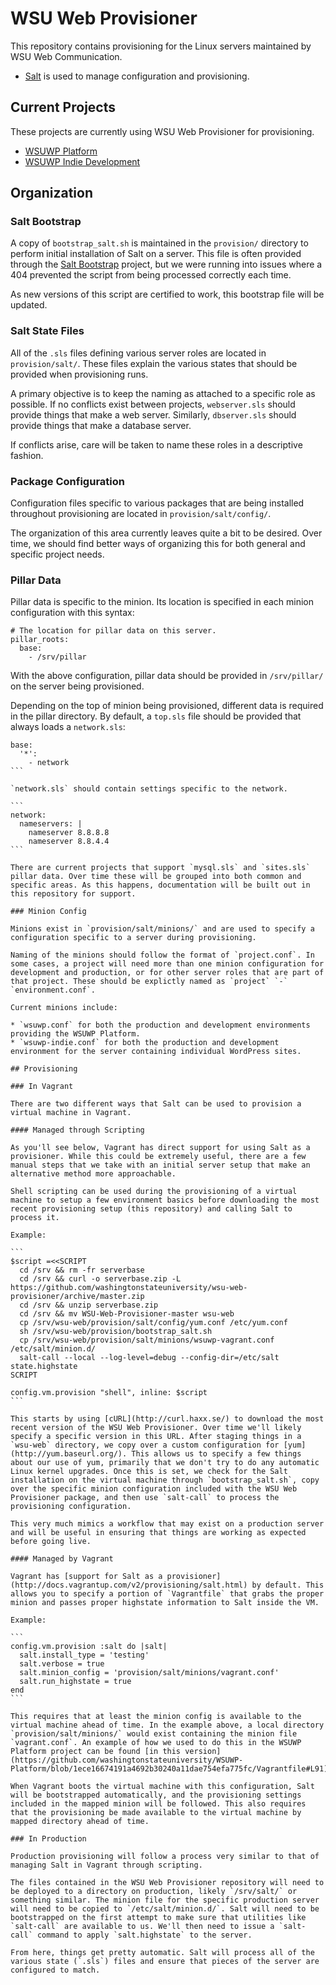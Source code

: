 # WSU Web Provisioner

This repository contains provisioning for the Linux servers maintained by WSU Web Communication.

* [Salt](http://www.saltstack.com/community/) is used to manage configuration and provisioning.

## Current Projects

These projects are currently using WSU Web Provisioner for provisioning.

* [WSUWP Platform](https://github.com/washingtonstateuniversity/WSUWP-Platform)
* [WSUWP Indie Development](https://github.com/washingtonstateuniversity/WSUWP-Indie-Development)

## Organization

### Salt Bootstrap

A copy of `bootstrap_salt.sh` is maintained in the `provision/` directory to perform initial installation of Salt on a server. This file is often provided through the [Salt Bootstrap](https://github.com/saltstack/salt-bootstrap) project, but we were running into issues where a 404 prevented the script from being processed correctly each time.

As new versions of this script are certified to work, this bootstrap file will be updated.

### Salt State Files

All of the `.sls` files defining various server roles are located in `provision/salt/`. These files explain the various states that should be provided when provisioning runs.

A primary objective is to keep the naming as attached to a specific role as possible. If no conflicts exist between projects, `webserver.sls` should provide things that make a web server. Similarly, `dbserver.sls` should provide things that make a database server.

If conflicts arise, care will be taken to name these roles in a descriptive fashion.

### Package Configuration

Configuration files specific to various packages that are being installed throughout provisioning are located in `provision/salt/config/`.

The organization of this area currently leaves quite a bit to be desired. Over time, we should find better ways of organizing this for both general and specific project needs.

### Pillar Data

Pillar data is specific to the minion. Its location is specified in each minion configuration with this syntax:

```
# The location for pillar data on this server.
pillar_roots:
  base:
    - /srv/pillar
```

With the above configuration, pillar data should be provided in `/srv/pillar/` on the server being provisioned.

Depending on the top of minion being provisioned, different data is required in the pillar directory. By default, a `top.sls` file should be provided that always loads a `network.sls`:

````
base:
  '*':
    - network
```

`network.sls` should contain settings specific to the network.

```
network:
  nameservers: |
    nameserver 8.8.8.8
    nameserver 8.8.4.4
```

There are current projects that support `mysql.sls` and `sites.sls` pillar data. Over time these will be grouped into both common and specific areas. As this happens, documentation will be built out in this repository for support.

### Minion Config

Minions exist in `provision/salt/minions/` and are used to specify a configuration specific to a server during provisioning.

Naming of the minions should follow the format of `project.conf`. In some cases, a project will need more than one minion configuration for development and production, or for other server roles that are part of that project. These should be explictly named as `project` `-` `environment.conf`.

Current minions include:

* `wsuwp.conf` for both the production and development environments providing the WSUWP Platform.
* `wsuwp-indie.conf` for both the production and development environment for the server containing individual WordPress sites.

## Provisioning

### In Vagrant

There are two different ways that Salt can be used to provision a virtual machine in Vagrant.

#### Managed through Scripting

As you'll see below, Vagrant has direct support for using Salt as a provisioner. While this could be extremely useful, there are a few manual steps that we take with an initial server setup that make an alternative method more approachable.

Shell scripting can be used during the provisioning of a virtual machine to setup a few environment basics before downloading the most recent provisioning setup (this repository) and calling Salt to process it.

Example:

```
$script =<<SCRIPT
  cd /srv && rm -fr serverbase
  cd /srv && curl -o serverbase.zip -L https://github.com/washingtonstateuniversity/wsu-web-provisioner/archive/master.zip
  cd /srv && unzip serverbase.zip
  cd /srv && mv WSU-Web-Provisioner-master wsu-web
  cp /srv/wsu-web/provision/salt/config/yum.conf /etc/yum.conf
  sh /srv/wsu-web/provision/bootstrap_salt.sh
  cp /srv/wsu-web/provision/salt/minions/wsuwp-vagrant.conf /etc/salt/minion.d/
  salt-call --local --log-level=debug --config-dir=/etc/salt state.highstate
SCRIPT

config.vm.provision "shell", inline: $script
```

This starts by using [cURL](http://curl.haxx.se/) to download the most recent version of the WSU Web Provisioner. Over time we'll likely specify a specific version in this URL. After staging things in a `wsu-web` directory, we copy over a custom configuration for [yum](http://yum.baseurl.org/). This allows us to specify a few things about our use of yum, primarily that we don't try to do any automatic Linux kernel upgrades. Once this is set, we check for the Salt installation on the virtual machine through `bootstrap_salt.sh`, copy over the specific minion configuration included with the WSU Web Provisioner package, and then use `salt-call` to process the provisioning configuration.

This very much mimics a workflow that may exist on a production server and will be useful in ensuring that things are working as expected before going live.

#### Managed by Vagrant

Vagrant has [support for Salt as a provisioner](http://docs.vagrantup.com/v2/provisioning/salt.html) by default. This allows you to specify a portion of `Vagrantfile` that grabs the proper minion and passes proper highstate information to Salt inside the VM.

Example:

```
config.vm.provision :salt do |salt|
  salt.install_type = 'testing'
  salt.verbose = true
  salt.minion_config = 'provision/salt/minions/vagrant.conf'
  salt.run_highstate = true
end
```

This requires that at least the minion config is available to the virtual machine ahead of time. In the example above, a local directory `provision/salt/minions/` would exist containing the minion file `vagrant.conf`. An example of how we used to do this in the WSUWP Platform project can be found [in this version](https://github.com/washingtonstateuniversity/WSUWP-Platform/blob/1ece16674191a4692b30240a11dae754efa775fc/Vagrantfile#L91).

When Vagrant boots the virtual machine with this configuration, Salt will be bootstrapped automatically, and the provisioning settings included in the mapped minion will be followed. This also requires that the provisioning be made available to the virtual machine by mapped directory ahead of time.

### In Production

Production provisioning will follow a process very similar to that of managing Salt in Vagrant through scripting.

The files contained in the WSU Web Provisioner repository will need to be deployed to a directory on production, likely `/srv/salt/` or something similar. The minion file for the specific production server will need to be copied to `/etc/salt/minion.d/`. Salt will need to be bootstrapped on the first attempt to make sure that utilities like `salt-call` are available to us. We'll then need to issue a `salt-call` command to apply `salt.highstate` to the server.

From here, things get pretty automatic. Salt will process all of the various state (`.sls`) files and ensure that pieces of the server are configured to match.
